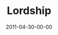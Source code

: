 ---
layout: message
category: message
series: "The Story"
title: "Lordship"
date: 2011-04-30-00-00
message_id: 669
audio: "http://s3.amazonaws.com/crossroads-media/messages/audio/thestory06.mp3"
audio-duration: "54:05"
program: "http://s3.amazonaws.com/crossroads-media/documents/04_30-05_01-11Program.pdf"
description: "Brian Tome talks about what it means to submit to the King of the story."
video: "http://s3.amazonaws.com/crossroads-media/messages/video/thestory06.mp4"
video-duration: "54:12"
video-image: "http://s3.amazonaws.com/crossroads-media/images/thestory06_still.jpg"
tag: 
 - lordship
 - kingship
 - submission
 - program
explicit: false
---